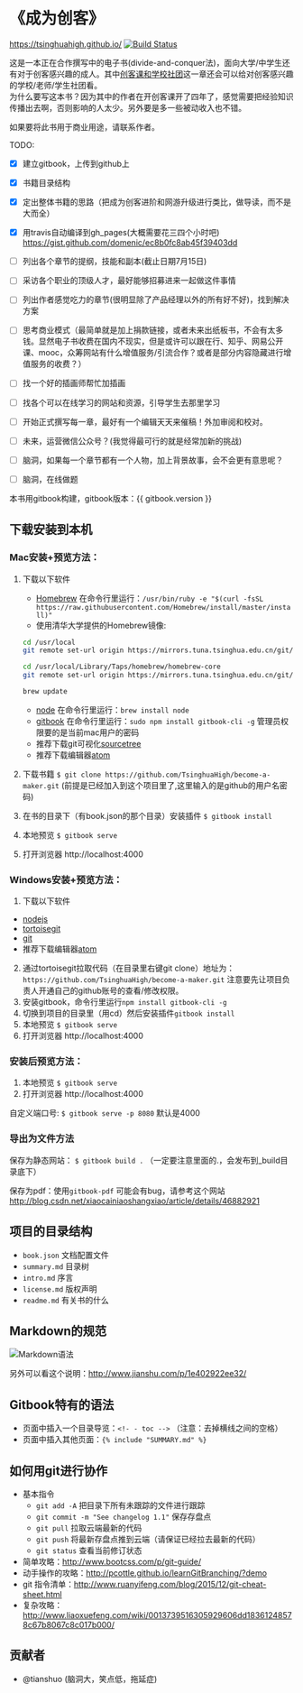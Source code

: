 # 《成为创客》

https://tsinghuahigh.github.io/ [![Build Status](https://travis-ci.org/TsinghuaHigh/become-a-maker.svg?branch=master)](https://travis-ci.org/TsinghuaHigh/become-a-maker)

这是一本正在合作撰写中的电子书(divide-and-conquer法)，面向大学/中学生还有对于创客感兴趣的成人。其中[创客课和学校社团](schools/intro.md)这一章还会可以给对创客感兴趣的学校/老师/学生社团看。  
为什么要写这本书？因为其中的作者在开创客课开了四年了，感觉需要把经验知识传播出去啊，否则影响的人太少。另外要是多一些被动收入也不错。  

如果要将此书用于商业用途，请联系作者。

TODO:

- [x] 建立gitbook，上传到github上
- [x] 书籍目录结构
- [x] 定出整体书籍的思路（把成为创客进阶和网游升级进行类比，做导读，而不是大而全）
- [X] 用travis自动编译到gh_pages(大概需要花三四个小时吧) https://gist.github.com/domenic/ec8b0fc8ab45f39403dd
- [ ] 列出各个章节的提纲，技能和副本(截止日期7月15日)
- [ ] 采访各个职业的顶级人才，最好能够招募进来一起做这件事情
- [ ] 列出作者感觉吃力的章节(很明显除了产品经理以外的所有好不好)，找到解决方案
- [ ] 思考商业模式（最简单就是加上捐款链接，或者未来出纸板书，不会有太多钱。显然电子书收费在国内不现实，但是或许可以跟在行、知乎、网易公开课、mooc，众筹网站有什么增值服务/引流合作？或者是部分内容隐藏进行增值服务的收费？）
- [ ] 找一个好的插画师帮忙加插画
- [ ] 找各个可以在线学习的网站和资源，引导学生去那里学习
- [ ] 开始正式撰写每一章，最好有一个编辑天天来催稿！外加审阅和校对。
- [ ] 未来，运营微信公众号？(我觉得最可行的就是经常加新的挑战)
- [ ] 脑洞，如果每一个章节都有一个人物，加上背景故事，会不会更有意思呢？
- [ ] 脑洞，在线做题


本书用gitbook构建，gitbook版本：{{ gitbook.version }}

## 下载安装到本机

### Mac安装+预览方法：

1. 下载以下软件
    * [Homebrew](http://brew.sh/) 在命令行里运行：`/usr/bin/ruby -e "$(curl -fsSL https://raw.githubusercontent.com/Homebrew/install/master/install)"`
    * 使用清华大学提供的Homebrew镜像:
    ```bash
    cd /usr/local
    git remote set-url origin https://mirrors.tuna.tsinghua.edu.cn/git/brew.git

    cd /usr/local/Library/Taps/homebrew/homebrew-core
    git remote set-url origin https://mirrors.tuna.tsinghua.edu.cn/git/homebrew-core.git

    brew update
    ```

    * [node](http://nodejs.org/) 在命令行里运行：`brew install node`
    * [gitbook](https://www.gitbook.com/) 在命令行里运行：`sudo npm install gitbook-cli -g`  管理员权限要的是当前mac用户的密码
    * 推荐下载git可视化[sourcetree](https://www.sourcetreeapp.com/)
    * 推荐下载编辑器[atom](http://atom.io/)
2. 下载书籍 `$ git clone https://github.com/TsinghuaHigh/become-a-maker.git` (前提是已经加入到这个项目里了,这里输入的是github的用户名密码)
3. 在书的目录下（有book.json的那个目录）安装插件 `$ gitbook install`
4. 本地预览 `$ gitbook serve`
5. 打开浏览器 http://localhost:4000

### Windows安装+预览方法：

1. 下载以下软件
  * [nodejs](https://nodejs.org/en/)
  * [tortoisegit](http://tortoisegit.org/download/)
  * [git](https://git-for-windows.github.io/)
  * 推荐下载编辑器[atom](https://atom.io/)
2. 通过tortoisegit拉取代码（在目录里右键git clone）地址为：`https://github.com/TsinghuaHigh/become-a-maker.git` 注意要先让项目负责人开通自己的github账号的查看/修改权限。
3. 安装gitbook，命令行里运行`npm install gitbook-cli -g`
4. 切换到项目的目录里（用cd）然后安装插件`gitbook install`
5. 本地预览 `$ gitbook serve`
6. 打开浏览器 http://localhost:4000


### 安装后预览方法：

1. 本地预览 `$ gitbook serve`
2. 打开浏览器 http://localhost:4000

自定义端口号: `$ gitbook serve -p 8080` 默认是4000


### 导出为文件方法

保存为静态网站： `$ gitbook build .`  （一定要注意里面的.，会发布到_build目录底下）

保存为pdf：使用`gitbook-pdf` 可能会有bug，请参考这个网站 http://blog.csdn.net/xiaocainiaoshangxiao/article/details/46882921

## 项目的目录结构

* `book.json` 文档配置文件
* `summary.md` 目录树
* `intro.md` 序言
* `license.md` 版权声明
* `readme.md` 有关书的什么

## Markdown的规范

![Markdown语法](http://images.cnitblog.com/i/46653/201406/211438200988939.png)

另外可以看这个说明：http://www.jianshu.com/p/1e402922ee32/

## Gitbook特有的语法

* 页面中插入一个目录导览：`<!- - toc -->` （注意：去掉横线之间的空格）
* 页面中插入其他页面：`{% include "SUMMARY.md" %}`

## 如何用git进行协作

* 基本指令
    * `git add -A` 把目录下所有未跟踪的文件进行跟踪
    * `git commit -m "See changelog 1.1"` 保存存盘点
    * `git pull` 拉取云端最新的代码
    * `git push` 将最新存盘点推到云端（请保证已经拉去最新的代码）
    * `git status` 查看当前修订状态
* 简单攻略：http://www.bootcss.com/p/git-guide/
* 动手操作的攻略：http://pcottle.github.io/learnGitBranching/?demo
* git 指令清单：http://www.ruanyifeng.com/blog/2015/12/git-cheat-sheet.html
* 复杂攻略：http://www.liaoxuefeng.com/wiki/0013739516305929606dd18361248578c67b8067c8c017b000/

## 贡献者

* @tianshuo (脑洞大，笑点低，拖延症)
